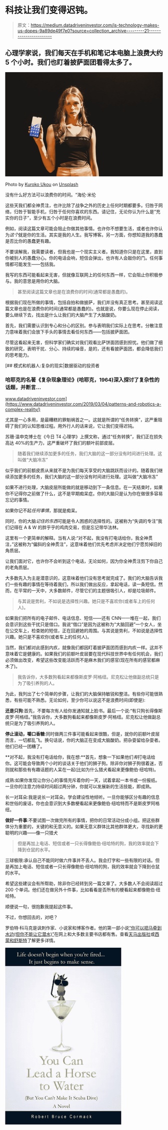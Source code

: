 # 科技让我们变得迟钝。

> 原文：<https://medium.datadriveninvestor.com/is-technology-makes-us-dopes-9a89de49f7e0?source=collection_archive---------21----------------------->

## 心理学家说，我们每天在手机和笔记本电脑上浪费大约 5 个小时。我们也盯着披萨面团看得太多了。

![](img/d9afe7a43f0b5c6d7bb3a90bfadecc9f.png)

Photo by [Kuroko Ukou](https://unsplash.com/@kurokoukou?utm_source=unsplash&utm_medium=referral&utm_content=creditCopyText) on [Unsplash](https://unsplash.com/s/photos/woman-on-phone?utm_source=unsplash&utm_medium=referral&utm_content=creditCopyText)

没有什么好方法可以浪费你的时间。“海伦·米伦

这些天我们都全神贯注，也许比除了战争之外的历史上任何时期都要多。归咎于网络，归咎于智能手机，归咎于任何你喜欢的东西。请记住，无论你认为什么是“充实你的日子”，至少有五个小时是在浪费时间。

例如，阅读这篇文章可能会阻止你做其他事情。也许你不想要生活，或者也许你认为*这个*就是你的生活。其实是我的人生。我写博客。另一方面，你想知道我的愚蠢是否比你的愚蠢更有趣。

不要误解我，我需要读者，但我也是一个现实主义者。我知道你只是在这里，直到你被别人的愚蠢分心。你的电话会响，短信会弹出，也许有人会敲你的门。任何事情都可能发生——包括我。

我写的东西可能看起来无害，但就像互联网上的任何东西一样，它会阻止你积极参与。我的意思是用你的大脑。

> 甚至阅读这篇文章也是在浪费你的时间(通常都是愚蠢的)。

根据我们现在所做的事情，包括自拍和做披萨，我们并没有真正思考。甚至阅读这篇文章也是在浪费你的时间(通常都是愚蠢的)。也就是说，你要么现在停止阅读，要么继续下去，找出是什么让我们的大脑产生了大脑酸奶。

首先，我们需要认识到专心和分心的区别。参与表明我们实际上在思考。分散注意力意味着我们会放下手头的事情去看任何东西——包括披萨面团。

尽管这看起来无害，但科学家们确实对我们观看比萨饼面团感到担忧。他们做了细致的研究，表明干扰、分心、持续的噪音，是的，还有看披萨面团，都会降低我们的思考能力。

[](https://www.datadriveninvestor.com/2019/03/04/patterns-and-robotics-a-complex-reality/) [## 模式和机器人:复杂的现实|数据驱动的投资者

### 哈耶克的名著《复杂现象理论》(哈耶克，1964)深入探讨了复杂性的话题，并断言…

www.datadriveninvestor.com](https://www.datadriveninvestor.com/2019/03/04/patterns-and-robotics-a-complex-reality/) 

尤其是一心多用，是最糟糕的罪魁祸首之一。这就是所谓的“任务转换”，这严重阻碍了我们的认知思维过程。用外行人的话来说，它让我们变得迟钝。

苏珊·温申克博士在《今日 T4 心理学》上撰文称，通过“任务转换”，我们正在损失高达 40%的生产力，这严重破坏了我们的额叶前部皮层。

> 随着我们继续添加更多的任务，我们大脑的这一部分没有时间进行处理。这叫做“大脑冷冻”

似乎我们的前额皮质从来就不是为我们每天享受的大脑跳跃而设计的。随着我们继续添加更多的任务，我们大脑的这一部分没有时间进行处理。这叫做“大脑冷冻”

如果不进行处理，大脑皮层所能做的就是移动到下一条信息。在一天结束时，如果你不记得你之前做了什么，这不是早期痴呆症。你的大脑只是认为你在做很多容易忘记的事情。

如果你记不起*任何事情*，那就是痴呆。

同时，你的大脑*记住的东西*可能是令人困惑的选择性的。这被称为“失调的专注”我们记得在 A & W 的胖乎乎的鸡肉交易，但是忘记带华法林。

这里有一个更简单的解释。当有人说:“对不起，我没有打电话给你，我全神贯注，”这被称为“偏斜的全神贯注”，这意味着他们优先考虑并决定他们宁愿剪掉旧的角质层。

让我们面对它，也许你不会听到这个电话，无论如何，因为你全神贯注剪下你自己的老角质层。

大多数先入为主是潜意识的，这意味着他们没有思考就完成了。我们的大脑告诉我们一些有趣的事情在等待着我们，所以我们做出反应，拿起电话，读一条短信。然而，在平常的一天中，大多数邮件，尽管它们的主题很吸引人，却是垃圾邮件。

> 与其说是势利，不如说是选择性兴趣。她只是不喜欢你(或者车上的任何人)。

如果我们把所有的电子邮件、电话信息、短信——还有 CNN——堆在一起，我们会意识到这些干扰只是借口。我说“借口”是因为这被称为“大脑回避”一个女人，坐在公交车上，检查她的短信，正在回避她的周围。与其说是势利，不如说是选择性兴趣。她只是不喜欢你(或者车上的任何人)。

当然，我们都对此感到内疚，就像我们都因盯着披萨面团而感到内疚一样。这并不意味着它是健康的。如果我们的前额叶皮层要在现代科技世界中有任何机会，我们必须做出改变，希望这些改变能活跃而不是麻木我们的感官(现在所有的感官都麻木了)。

> 我告诉你，大多数狗看起来都像斯皮罗·阿格纽。尼克松让他做副总统只是为了吸引养狗的人。

为此，我列出了七个简单的步骤，让我们的大脑保持敏锐和整洁。有些你可能很熟悉，有些可能不熟悉。无论如何，至少你可以说这不是浪费时间(即使是):

**还是只狗**:首先，不要每次有人给你发通知就上脸书。最后一个说:“有只狗长得像斯皮罗·阿格纽。”我告诉你，大多数狗看起来都像斯皮罗·阿格纽。尼克松让他做副总统只是为了吸引养狗的人。

**停止滚动，嚼口香糖**:同时做两三件事可能看起来很酷，但是，就你的前额叶皮层而言，一切都乱飞。换句话说，你的大脑正在变成大脑酸奶。把杂耍留给杂耍者。他们已经一团糟了。

**对不起，我没有打电话给你，我在想:**首先，想象一下如果他们*有*打电话给你。这可能会导致两个小时的谈话关于他们的狮子狗。除非你对狮子狗很着迷，否则就和那些有有趣话题的人呆在一起(比如为什么猎犬看起来更像鲍伯·纽哈特)。

成熟:如果你发现让你分心的事情充斥着你的一天，试着拿起一本书或一份报纸。一旦你的注意力持续时间超过两分钟，你就可以发展新的生活技能，即成熟。

长一对耳朵:我是说长一对耳朵。学会建设性地倾听。一旦你能够区分有趣的信息和世俗的废话，你也会意识到大多数梗看起来更像鲍伯·纽哈特而不是斯皮罗阿格纽。

**做好一件事**:不要试图一次做完所有的事情，把你的日常活动分成小组。把这些群体分为重要的，关键的和无意义的。如果无意义群体比其他群体更大，寻找新的更聪明的兴趣——像一只猎犬

> 但是再加上电话、短信或者一只长得像鲍伯·纽哈特的狗，我的效率就会下降到仓鼠的水平。

三球极限:承认自己不能同时做六件事并不丢人。我会打字和一些有限的对话。但是再加上电话、短信或者一只长得像鲍伯·纽哈特的狗，我的效率就会下降到仓鼠的水平。

希望这些建议会有所帮助，除非你已经转到另一篇文章了。大多数人不会阅读超过 200 个单词。他们还在做另外十件事，比如看看是否所有的梗看起来都像鲍伯·纽哈特。

顺便说一句，很抱歉我提起这件事。

不过，你想回去的，对吧？

罗伯特·科马克是讽刺作家、小说家和博客作者。他的第一部小说[“你可以把马牵到水边(但你不能让它潜水)”](http://robertcormack.net/)在网上和大多数主要书店都有售。查看[天马出版社](http://skyhorsepublishing.com/)或[西蒙和舒斯特](http://simonandschuster.ca/)了解更多详情。

![](img/88e0d637333fe144177372b0cd6b07e8.png)